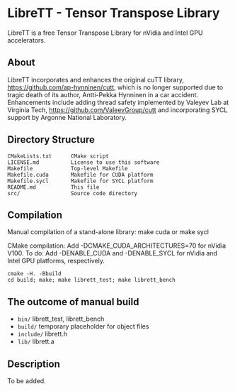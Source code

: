# LibreTT - Tensor Transpose Library

LibreTT is a free Tensor Transpose Library for nVidia and Intel GPU accelerators.

## About

LibreTT incorporates and enhances the original cuTT library, https://github.com/ap-hynninen/cutt, which is no longer supported due to tragic death of its author, Antti-Pekka Hynninen in a car accident. Enhancements include adding thread safety implemented by Valeyev Lab at Virginia Tech, https://github.com/ValeevGroup/cutt and incorporating SYCL support by Argonne National Laboratory.

## Directory Structure
```
CMakeLists.txt      CMake script
LICENSE.md          License to use this software
Makefile            Top-level Makefile
Makefile.cuda       Makefile for CUDA platform
Makefile.sycl       Makefile for SYCL platform
README.md           This file
src/                Source code directory
```

## Compilation

Manual compilation of a stand-alone library:
make cuda    or    make sycl

CMake compilation:
Add -DCMAKE_CUDA_ARCHITECTURES=70 for nVidia V100.
To do: Add -DENABLE_CUDA and -DENABLE_SYCL for nVidia and Intel GPU platforms, respectively.
```
cmake -H. -Bbuild
cd build; make; make librett_test; make librett_bench
```

## The outcome of manual build

* `bin/`     librett_test, librett_bench
* `build/`   temporary placeholder for object files
* `include/` librett.h
* `lib/`     librett.a

## Description

To be added.
